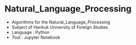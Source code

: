 # Natural_Language_Processing
- Algorithms for the Natural_Language_Processing
- Subject of Hankuk University of Foreign Studies
- Language : Python 
- Tool : Jupyter Notebook 
